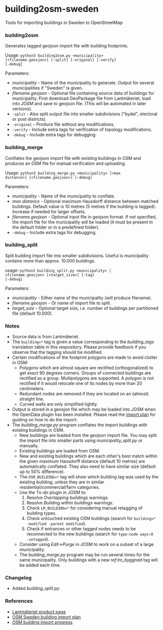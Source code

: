 # building2osm-sweden
Tools for importing buildings in Sweden to OpenStreetMap

### building2osm

Generates tagged geojson import file with building footprints.

Usage:
<code>python3 building2osm.py \<municipality\> [\<filename.geosjon\>] [-split] [-original] [-verify] [-debug]</code>

Parameters:
* _municipality_ - Name of the municipality to generate. Output for several municipalities if "Sweden" is given.
* _filename.geojson_ - Optional file containing source data of buildings for municipality. First download GeoPackage file from Lantmäteriet, load into JOSM and save to geojson file. (This will be automated in later versions).
* <code>-split</code> - Also split output file into smaller subdivisions ("bydel", electoral or post districts).
* <code>-original</code> - Produce file without any modifications.
* <code>-verify</code> - Include extra tags for verification of topology modifications.
* <code>-debug</code> - Include extra tags for debugging.

### building_merge

Conflates the geojson import file with existing buildings in OSM and produces an OSM file for manual verification and uploading.

Usage:
<code>python3 building_merge.py \<municipality\> [\<max distance\>] [\<filename.geojson\>] [-debug]</code>

Parameters:
* _municipality_ - Name of the municipality to conflate.
* _max distance_ - Optional maximum Hausdorff distance between matched buildings. Default value is 10 metres (5 metres if the building is tagged). Increase if needed for larger offsets.
* _filename.geojson_ - Optional input file in geojson format. If not specified, the import file for the municipality will be loaded (it must be present in the default folder or in a predefined folder).
* <code>-debug</code> - Include extra tags for debugging.

### building_split

Split building import file into smaller subdivisions. Useful is municipality contains more than approx. 10.000 buildings.

usage:
<code>python3 building_split.py \<municipality\> | \<filename.geosjon\> [\<target_size\>] [-tag] [-debug]</code>

Parameters:
* _municipality_ - Either name of the municipality (will produce filename).
* _filename.geosjon_ - Or name of import file to split.
* _target_size_ - Optional target size, i.e. number of buildings per partitioned file (default 10.000).

### Notes
* Source data is from Lantmäteriet. 
* The <code>building=*</code> tag is given a value corresponding to the _building_tags_ translation table in this respository. Please provide feedback if you observe that the tagging should be modified. 
* Certain modifications of the footprint polygons are made to avoid clutter in OSM:
  * Polygons which are almost square are rectified (orthogonalized) to get exact 90 degrees corners. Groups of connected buildings are rectified as a group. Multipolygons are supported. A polygon is not rectified if it would relocate one of its nodes by more than 20 centimeters.
  * Redundant nodes are removed if they are located on an (almost) straight line.
  * Curved walls are only simplified lightly.
* Output is stored in a geosjon file which may be loaded into JOSM when the OpenData plugin has been installed. Please read the [import plan](https://wiki.openstreetmap.org/wiki/Import/Catalogue/Sweden_Building_Import) for guiding on how to do the import.
* The _building_merge.py_ program conflates the import buildings with existing buildings in OSM.
  * New buildings are loaded from the geojson import file. You may split the import file into smaller parts using _municipality_split.py_ or manually.
  * Existing buildings are loaded from OSM.
  * New and existing buildings which are each other's best match within the given maximum Hausdorff distance (default 10 metres) are automatically conflated. They also need to have similar size (default up to 50% difference).
  * The <code>OSM_BUILDING=*</code> tag will show which building tag was used by the existing building, unless they are in similar residential/commercial/farm categories.
  * Use the To-do plugin in JOSM to:
    1) Resolve _Overlapping buildings_ warnings. 
    2) Resolve _Building within buildings_ warnings.
    3) Check <code>LM_BUILDING=*</code> for considering manual retagging of building types.
    4) Check untouched existing OSM buildings (search for <code>building=* -modified -parent modified</code>).
    5) Check if entrances or other tagged nodes needs to be reconnected to the new buildings (search for <code>type:node ways:0 -untagged</code>).
  * Consider using _Edit->Purge_ in JOSM to work on a subset of a large municipality.
  * The _building_merge.py_ program may be run several times for the same municipality. Only buildings with a new _ref:lm_byggnad_ tag will be added each time.

### Changelog
* Added _building_split.py_.

### References

* [Lantmäteriet product page](https://geotorget.lantmateriet.se/dokumentation/GEODOK/25/latest.html)
* [OSM Sweden building import plan](https://wiki.openstreetmap.org/wiki/Import/Catalogue/Sweden_Building_Import)
* [OSM building import progress](https://wiki.openstreetmap.org/wiki/Import/Catalogue/Sweden_Building_Import/Progress)
